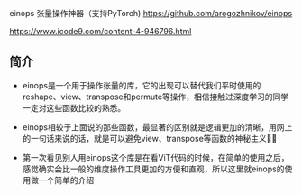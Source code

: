 einops 张量操作神器（支持PyTorch)
https://github.com/arogozhnikov/einops


https://www.icode9.com/content-4-946796.html




## 简介

- einops是一个用于操作张量的库，它的出现可以替代我们平时使用的reshape、view、transpose和permute等操作，相信接触过深度学习的同学一定对这些函数比较的熟悉。

- einops相较于上面说的那些函数，最显著的区别就是逻辑更加的清晰，用网上的一句话来说的话，就是可以避免view、transpose等函数的神秘主义🤦‍♂️

- 第一次看见别人用einops这个库是在看ViT代码的时候，在简单的使用之后，感觉确实会比一般的维度操作工具更加的方便和直观，所以这里就einops的使用做一个简单的介绍
